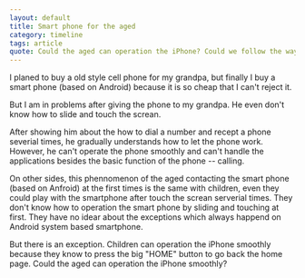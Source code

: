```yaml
---
layout: default
title: Smart phone for the aged
category: timeline
tags: article
quote: Could the aged can operation the iPhone? Could we follow the way of thinking of the aged and children to design products?
---
```

<p>I planed to buy a old style cell phone for my grandpa, but finally I buy a smart phone (based on Android) because it is so cheap that I can't reject it. </p>
<p>But I am in problems after giving the phone to my grandpa. He even don't know how to slide and touch the screan.</p>
<p>After showing him about the how to dial a number and recept a phone severial times, he gradually understands how to let the phone work.
However, he can't operate the phone smoothly and can't handle the applications besides the basic function of the phone -- calling. </p>
<p>On other sides, this phennomenon of the aged contacting the smart phone (based on Anfroid) at the first times is the same with children, even they could play with the smartphone after touch the screan serverial times. 
They don't know how to operation the smart phone by sliding and touching at first. They have no idear about the exceptions which always happend on Android system based smartphone. </p>
<p>But there is an exception. Children can operation the iPhone smoothly because they know to press the big "HOME" button to go back the home page.
Could the aged can operation the iPhone smoothly?</p>